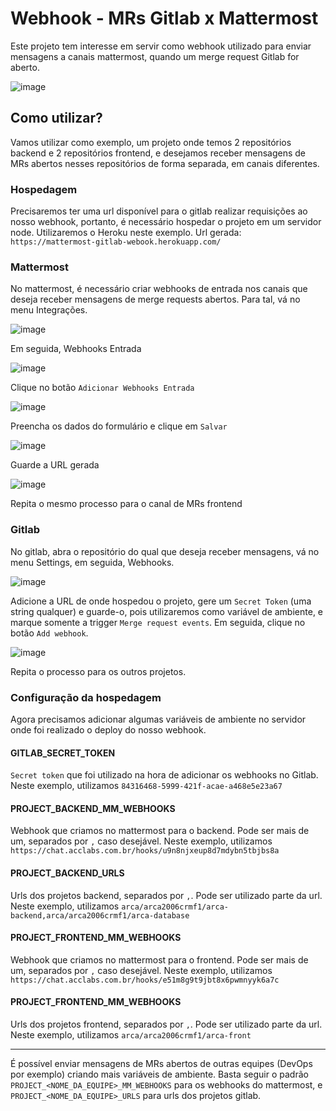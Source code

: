 # Webhook - MRs Gitlab x Mattermost
Este projeto tem interesse em servir como webhook utilizado para enviar mensagens a canais mattermost, quando um merge request Gitlab for aberto.

![image](https://user-images.githubusercontent.com/16538201/125167863-fe144b00-e178-11eb-8cd0-1b72dca8ca8d.png)


## Como utilizar?
Vamos utilizar como exemplo, um projeto onde temos 2 repositórios backend e 2 repositórios frontend, e desejamos receber mensagens de MRs abertos nesses repositórios de forma separada, em canais diferentes.

### Hospedagem
Precisaremos ter uma url disponível para o gitlab realizar requisições ao nosso webhook, portanto, é necessário hospedar o projeto em um servidor node. Utilizaremos o Heroku neste exemplo. Url gerada: `https://mattermost-gitlab-webook.herokuapp.com/`

### Mattermost
No mattermost, é necessário criar webhooks de entrada nos canais que deseja receber mensagens de merge requests abertos. Para tal, vá no menu Integrações.

![image](https://user-images.githubusercontent.com/16538201/125124084-eaf87100-e0cd-11eb-8bfa-e58c4fde6bb7.png)

Em seguida, Webhooks Entrada

![image](https://user-images.githubusercontent.com/16538201/125124238-2b57ef00-e0ce-11eb-90f4-54413e3f8de9.png)

Clique no botão `Adicionar Webhooks Entrada`

![image](https://user-images.githubusercontent.com/16538201/125124499-8db0ef80-e0ce-11eb-864d-ddce891561a1.png)

Preencha os dados do formulário e clique em `Salvar`

![image](https://user-images.githubusercontent.com/16538201/125124976-542cb400-e0cf-11eb-8097-777131dab0d9.png)

Guarde a URL gerada

![image](https://user-images.githubusercontent.com/16538201/125125037-6d356500-e0cf-11eb-9dc0-8a7674c008a7.png)

Repita o mesmo processo para o canal de MRs frontend

### Gitlab
No gitlab, abra o repositório do qual que deseja receber mensagens, vá no menu Settings, em seguida, Webhooks.

![image](https://user-images.githubusercontent.com/16538201/125125760-7410a780-e0d0-11eb-8810-b50a6752b2c1.png)

Adicione a URL de onde hospedou o projeto, gere um `Secret Token` (uma string qualquer) e guarde-o, pois utilizaremos como variável de ambiente, e marque somente a trigger `Merge request events`. Em seguida, clique no botão `Add webhook`.

![image](https://user-images.githubusercontent.com/16538201/125126463-86d7ac00-e0d1-11eb-951a-536522b434f0.png)

Repita o processo para os outros projetos.

### Configuração da hospedagem
Agora precisamos adicionar algumas variáveis de ambiente no servidor onde foi realizado o deploy do nosso webhook.

#### GITLAB_SECRET_TOKEN
`Secret token` que foi utilizado na hora de adicionar os webhooks no Gitlab. Neste exemplo, utilizamos `84316468-5999-421f-acae-a468e5e23a67`

#### PROJECT_BACKEND_MM_WEBHOOKS
Webhook que criamos no mattermost para o backend. Pode ser mais de um, separados por `,` caso desejável. Neste exemplo, utilizamos `https://chat.acclabs.com.br/hooks/u9n8njxeup8d7mdybn5tbjbs8a`

#### PROJECT_BACKEND_URLS
Urls dos projetos backend, separados por `,`. Pode ser utilizado parte da url. Neste exemplo, utilizamos `arca/arca2006crmf1/arca-backend,arca/arca2006crmf1/arca-database`

#### PROJECT_FRONTEND_MM_WEBHOOKS
Webhook que criamos no mattermost para o frontend. Pode ser mais de um, separados por `,` caso desejável. Neste exemplo, utilizamos `https://chat.acclabs.com.br/hooks/e51m8g9t9jbt8x6pwmnyyk6a7c`

#### PROJECT_FRONTEND_MM_WEBHOOKS
Urls dos projetos frontend, separados por `,`. Pode ser utilizado parte da url. Neste exemplo, utilizamos `arca/arca2006crmf1/arca-front`

-----

É possível enviar mensagens de MRs abertos de outras equipes (DevOps por exemplo) criando mais variáveis de ambiente. Basta seguir o padrão `PROJECT_<NOME_DA_EQUIPE>_MM_WEBHOOKS` para os webhooks do mattermost, e `PROJECT_<NOME_DA_EQUIPE>_URLS` para urls dos projetos gitlab.
